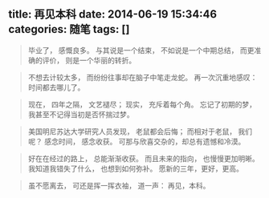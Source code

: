 title: 再见本科
date: 2014-06-19 15:34:46
categories: 随笔
tags: []
---
>毕业了，
感慨良多。
与其说是一个结束，
不如说是一个中期总结，
而更准确的评价，
则是一个华丽的转折。

>不想去计较太多，
而纷纷往事却在脑子中笔走龙蛇。
再一次沉重地感叹：
时间都去哪儿了。

>现在，
四年之隔，
文艺褪尽；
现实，
充斥着每个角。
忘记了初期的梦，
我甚至不记得当初是否怀揣过梦。
<!--more-->
>美国明尼苏达大学研究人员发现，
老鼠都会后悔；
而相对于老鼠，
我们呢？
感念时间，
感念收获。
可那与欣喜交杂的，却总有遗憾和冷漠。

>好在在经过的路上，
总能渐渐收获。
而且未来的指向，
也慢慢更加明晰。
我知道我错失了什么，
也想到如何弥补。
愿新的三年，更好，更高。

>虽不愿离去，
可还是挥一挥衣袖，
道一声：
再见，本科。
